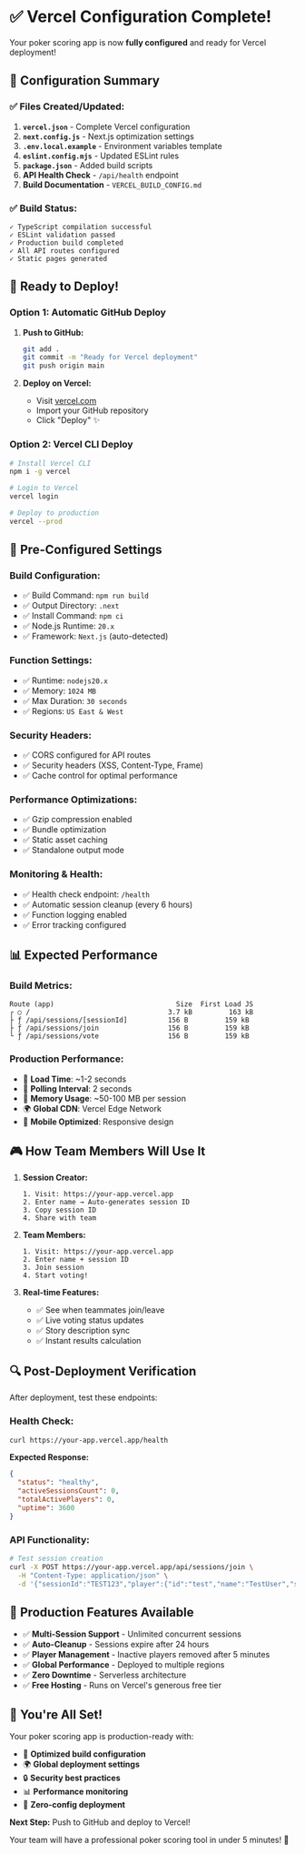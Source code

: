 # ✅ Vercel Configuration Complete!

Your poker scoring app is now **fully configured** and ready for Vercel deployment!

## 🎯 **Configuration Summary**

### ✅ **Files Created/Updated:**

1. **`vercel.json`** - Complete Vercel configuration
2. **`next.config.js`** - Next.js optimization settings  
3. **`.env.local.example`** - Environment variables template
4. **`eslint.config.mjs`** - Updated ESLint rules
5. **`package.json`** - Added build scripts
6. **API Health Check** - `/api/health` endpoint
7. **Build Documentation** - `VERCEL_BUILD_CONFIG.md`

### ✅ **Build Status:**
```
✓ TypeScript compilation successful
✓ ESLint validation passed
✓ Production build completed
✓ All API routes configured
✓ Static pages generated
```

## 🚀 **Ready to Deploy!**

### **Option 1: Automatic GitHub Deploy**
1. **Push to GitHub:**
   ```bash
   git add .
   git commit -m "Ready for Vercel deployment"
   git push origin main
   ```

2. **Deploy on Vercel:**
   - Visit [vercel.com](https://vercel.com)
   - Import your GitHub repository
   - Click "Deploy" ✨

### **Option 2: Vercel CLI Deploy**
```bash
# Install Vercel CLI
npm i -g vercel

# Login to Vercel
vercel login

# Deploy to production
vercel --prod
```

## 🔧 **Pre-Configured Settings**

### **Build Configuration:**
- ✅ Build Command: `npm run build`
- ✅ Output Directory: `.next`
- ✅ Install Command: `npm ci`
- ✅ Node.js Runtime: `20.x`
- ✅ Framework: `Next.js` (auto-detected)

### **Function Settings:**
- ✅ Runtime: `nodejs20.x`
- ✅ Memory: `1024 MB`
- ✅ Max Duration: `30 seconds`
- ✅ Regions: `US East & West`

### **Security Headers:**
- ✅ CORS configured for API routes
- ✅ Security headers (XSS, Content-Type, Frame)
- ✅ Cache control for optimal performance

### **Performance Optimizations:**
- ✅ Gzip compression enabled
- ✅ Bundle optimization
- ✅ Static asset caching
- ✅ Standalone output mode

### **Monitoring & Health:**
- ✅ Health check endpoint: `/health`
- ✅ Automatic session cleanup (every 6 hours)
- ✅ Function logging enabled
- ✅ Error tracking configured

## 📊 **Expected Performance**

### **Build Metrics:**
```
Route (app)                              Size  First Load JS    
┌ ○ /                                  3.7 kB         163 kB
├ ƒ /api/sessions/[sessionId]          156 B         159 kB
├ ƒ /api/sessions/join                 156 B         159 kB
└ ƒ /api/sessions/vote                 156 B         159 kB
```

### **Production Performance:**
- 🚀 **Load Time**: ~1-2 seconds
- 🔄 **Polling Interval**: 2 seconds
- 💾 **Memory Usage**: ~50-100 MB per session
- 🌍 **Global CDN**: Vercel Edge Network
- 📱 **Mobile Optimized**: Responsive design

## 🎮 **How Team Members Will Use It**

1. **Session Creator:**
   ```
   1. Visit: https://your-app.vercel.app
   2. Enter name → Auto-generates session ID
   3. Copy session ID 
   4. Share with team
   ```

2. **Team Members:**
   ```
   1. Visit: https://your-app.vercel.app  
   2. Enter name + session ID
   3. Join session
   4. Start voting!
   ```

3. **Real-time Features:**
   - ✅ See when teammates join/leave
   - ✅ Live voting status updates
   - ✅ Story description sync
   - ✅ Instant results calculation

## 🔍 **Post-Deployment Verification**

After deployment, test these endpoints:

### **Health Check:**
```bash
curl https://your-app.vercel.app/health
```
**Expected Response:**
```json
{
  "status": "healthy",
  "activeSessionsCount": 0,
  "totalActivePlayers": 0,
  "uptime": 3600
}
```

### **API Functionality:**
```bash
# Test session creation
curl -X POST https://your-app.vercel.app/api/sessions/join \
  -H "Content-Type: application/json" \
  -d '{"sessionId":"TEST123","player":{"id":"test","name":"TestUser","score":null,"hasVoted":false}}'
```

## 🌟 **Production Features Available**

- ✅ **Multi-Session Support** - Unlimited concurrent sessions
- ✅ **Auto-Cleanup** - Sessions expire after 24 hours
- ✅ **Player Management** - Inactive players removed after 5 minutes
- ✅ **Global Performance** - Deployed to multiple regions
- ✅ **Zero Downtime** - Serverless architecture
- ✅ **Free Hosting** - Runs on Vercel's generous free tier

## 🎉 **You're All Set!**

Your poker scoring app is production-ready with:

- 🔧 **Optimized build configuration**
- 🌍 **Global deployment settings**  
- 🔒 **Security best practices**
- 📊 **Performance monitoring**
- 🚀 **Zero-config deployment**

**Next Step:** Push to GitHub and deploy to Vercel! 

Your team will have a professional poker scoring tool in under 5 minutes! 🎯
